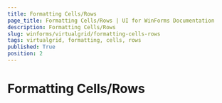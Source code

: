 ```yaml
---
title: Formatting Cells/Rows
page_title: Formatting Cells/Rows | UI for WinForms Documentation
description: Formatting Cells/Rows
slug: winforms/virtualgrid/formatting-cells-rows
tags: virtualgrid, formatting, cells, rows
published: True
position: 2
---
```


# Formatting Cells/Rows

 

 
